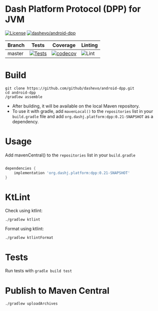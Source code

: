 # Dash Platform Protocol (DPP) for JVM

[![License](https://img.shields.io/github/license/dashevo/dashsync-iOS)](https://github.com/dashevo/dashsync-iOS/blob/master/LICENSE)
[![dashevo/android-dpp](https://tokei.rs/b1/github/dashevo/android-dpp?category=lines)](https://github.com/dashevo/dashsync-iOS)

| Branch | Tests                                                                                      | Coverage                                                                                                                             | Linting                                                                    |
|--------|--------------------------------------------------------------------------------------------|--------------------------------------------------------------------------------------------------------------------------------------|----------------------------------------------------------------------------|
| master | [![Tests](https://github.com/dashevo/android-dpp/workflows/Tests/badge.svg?branch=test-improvements)](https://github.com/dashevo/android-dpp/actions) | [![codecov](https://codecov.io/gh/dashevo/android-dpp/branch/test-improvements/graph/badge.svg)](https://codecov.io/gh/dashevo/android-dpp) | ![Lint](https://github.com/dashevo/android-dpp/workflows/Kotlin%20Linter/badge.svg) |


# Build
```
git clone https://github.com/github/dashevo/android-dpp.git
cd android-dpp
/gradlew assemble
```
- After building, it will be available on the local Maven repository.
- To use it with gradle, add `mavenLocal()` to the `repositories` list in your `build.gradle` file and add `org.dashj.platform:dpp:0.21-SNAPSHOT` as a dependency. 

# Usage
Add mavenCentral() to the `repositories` list in your `build.gradle`
```groovy

dependencies {
    implementation 'org.dashj.platform:dpp:0.21-SNAPSHOT'
}
```

# KtLint
Check using ktlint:
```shell
./gradlew ktlint
```
Format using ktlint:
```shell
./gradlew ktlintFormat
```

# Tests
Run tests with `gradle build test`

# Publish to Maven Central
```  
./gradlew uploadArchives
```